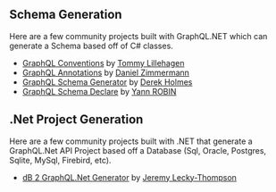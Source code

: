 ## Schema Generation

Here are a few community projects built with GraphQL.NET which can generate a Schema based off of C# classes.

* [GraphQL Conventions](https://github.com/graphql-dotnet/conventions) by [Tommy Lillehagen](https://github.com/tlil87)
* [GraphQL Annotations](https://github.com/dlukez/graphql-dotnet-annotations) by [Daniel Zimmermann](https://github.com/dlukez)
* [GraphQL Schema Generator](https://github.com/holm0563/graphql-schemaGenerator) by [Derek Holmes](https://github.com/holm0563)
* [GraphQL Schema Declare](https://github.com/whyseco/graphql-schema-declare) by [Yann ROBIN](https://github.com/kyann)


## .Net Project Generation

Here are a few community projects built with .NET that generate a GraphQL.Net API Project based off a Database (Sql, Oracle, Postgres, Sqlite, MySql, Firebird, etc).

* [dB 2 GraphQL.Net Generator](https://github.com/MeaningOfLights/dB2GraphQL.Net) by [Jeremy Lecky-Thompson](https://stackoverflow.com/users/495455/jeremy-thompson)

